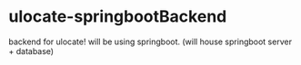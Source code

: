 # ulocate-springbootBackend
backend for ulocate! will be using springboot. (will house springboot server + database)

